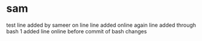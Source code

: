 sam
===

test
line added by sameer on line
line added online again
line added through bash 1
added line online before commit of bash changes
